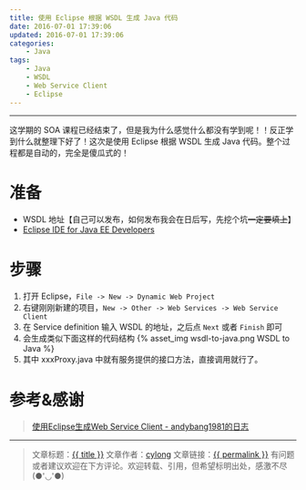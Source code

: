 ```yaml
---
title: 使用 Eclipse 根据 WSDL 生成 Java 代码
date: 2016-07-01 17:39:06
updated: 2016-07-01 17:39:06
categories:
    - Java
tags:
    - Java
    - WSDL
    - Web Service Client
    - Eclipse
---
```

---

这学期的 SOA 课程已经结束了，但是我为什么感觉什么都没有学到呢！！反正学到什么就整理下好了！这次是使用 Eclipse 根据 WSDL 生成 Java 代码。整个过程都是自动的，完全是傻瓜式的！

<!-- more -->

# 准备

* WSDL 地址【自己可以发布，如何发布我会在日后写，先挖个坑<del>一定要填上</del>】
* [Eclipse IDE for Java EE Developers][1]

# 步骤

1. 打开 Eclipse，`File -> New -> Dynamic Web Project`
2. 右键刚刚新建的项目，`New -> Other -> Web Services -> Web Service Client`
3. 在 Service definition 输入 WSDL 的地址，之后点 `Next` 或者 `Finish` 即可
4. 会生成类似下面这样的代码结构
{% asset_img wsdl-to-java.png WSDL to Java %}
5. 其中 xxxProxy.java 中就有服务提供的接口方法，直接调用就行了。

# 参考&感谢

> [使用Eclipse生成Web Service Client - andybang1981的日志][2]

---

> 文章标题：<a href='{{ permalink }}' title='{{ title }}' >{{ title }}</a>
> 文章作者：[cylong](http://www.cylong.com/about/ "cylong")
> 文章链接：<a href='{{ permalink }}' title='{{ title }}' >{{ permalink }}</a>
> 有问题或者建议欢迎在下方评论。欢迎转载、引用，但希望标明出处，感激不尽(●'◡'●)

[1]: http://www.eclipse.org/downloads/eclipse-packages/ "Eclipse IDE for Java EE Developers"
[2]: http://andybang1981.blog.163.com/blog/static/177927368201426001589/ "使用Eclipse生成Web Service Client - andybang1981的日志"
